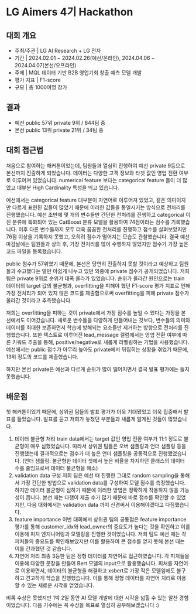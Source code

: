 # LG Aimers 4기 Hackathon

## 대회 개요
* 주최/주관 | LG AI Research + LG 전자
* 기간 | 2024.02.01 ~ 2024.02.26(예선/온라인), 2024.04.06 ~ 2024.04.07(본선/오프라인)
* 주제 | MQL 데이터 기반 B2B 영업기회 창출 예측 모델 개발
* 평가 지표 | F1-score
* 규모 | 총 1000여명 참가

## 결과
* 예선 public 57위 private 9위 / 844팀 중
* 본선 public 13위 private 21위 / 34팀 중

## 대회 접근법
처음으로 참여하는 해커톤이었는데, 팀원들과 열심히 진행하여 예선 private 9등으로 본선까지 진출하게 되었습니다.
데이터는 다양한 고객 정보와 타겟 값인 영업 전환 여부로 이루어져 있었습니다. 
numerical feature 보다는 categorical feature 들이 더 많았고 대부분 High Cardinality 특성을 띄고 있습니다.

예선에서는 categorical feature 대부분이 자연어로 이루어져 있었고, 같은 의미이지만 다르게 표현된 값들이 많았기 때문에 이러한 값들을 통일시키는 방식으로 전처리를 진행했습니다.
예선 초반에 몇 개의 변수들만 간단한 전처리를 진행하고 categorical 이진 분류에 특화되어 있는 CatBoost 분류 모델을 활용하여 74점이라는 점수를 기록했습니다.
이후 다른 변수들까지 모두 더욱 꼼꼼한 전처리를 진행하고 점수를 살펴보았지만 76점 이상을 기록하지 못했고, 오히려 점수가 떨어지는 모습도 관찰했습니다.
결국 예선 마감날에는 팀원들과 상의 후, 가장 전처리를 많이 수행하지 않았지만 점수가 가장 높은 코드 파일을 등록했습니다.

public 점수가 57위였기 때문에, 본선은 당연히 진출하지 못할 것이라고 예상하고 팀원들과 수고했다는 말만 아쉽게 나누고 있던 와중에 private 점수가 공개되었습니다.
저희 팀은 private 9위로 순위가 대폭 올라가 있었습니다.
순위가 올라간 원인으로는 train 데이터의 target 값의 불균형과, overfitting을 피해야 했던 F1-score 평가 지표로 인해 
가장 전처리가 되어 있지 않은 코드를 제출함으로써 overfitting을 피해 private 점수가 올라간 것이라고 추측했습니다.

저희는 overfitting을 피하는 것이 private에서 가장 점수를 높일 수 있다는 가정을 본선에서도 이어갔습니다.
새로운 변수들을 다양하게 만들어내는 것보다, 변수들의 의미와 데이터를 최대한 보존하면서 학습에 방해되는 요소들만 제거하는 방향으로 전처리를 진행했습니다.
또한 텍스트로 이루어진 lead_message 컬럼에서는 영업 전환 여부에 따른 키워드 추출을 통해, positive/negative로 새롭게 라벨링하는 기법을 사용했습니다.
예선에서는 public 점수가 아무리 높아도 private에서 뒤집히는 상황을 겪었기 때문에, 13위 정도의 코드를 제출했습니다.

하지만 본선 private은 예선과 다르게 순위가 많이 떨어지면서 결국 발표 평가에는 들지 못했습니다.


## 배운점
첫 해커톤이었기 때문에, 상위권 팀들의 발표 평가가 더욱 기대됐었고 더욱 집중해서 발표를 들었습니다.
발표를 듣고 저희가 놓쳤던 부분들과 새롭게 알게된 것들이 많았습니다.

1. 데이터 불균형 처리
   train data에서는 target 값인 영업 전환 여부가 11:1 정도로 불균형이 매우 심했었습니다. 따라서 상위권 팀들은 오버 샘플링과 언더 샘플링 등을 진행했는데 결과적으로는 점수가 더 높은 언더 샘플링을 공통적으로 진행했었습니다. (언더 샘플링: 불균형한 데이터 셋에서 높은 비율을 차지하던 클래스의 데이터 수를 줄임으로써 데이터 불균형을 해소)
2. validation data 구성
   저희 팀은 예선 때 진행한 그대로 random sampling을 통해서 가장 간단한 방법으로 validation data를 구성하여 모델 점수를 측정했습니다. 하지만 데이터 불균형이 심하기 때문에 이러한 방법은 정확하게 작용하지 않을 가능성이 큽니다. 본선 때는 다행이 제출 수가 많기 때문에 바로 점수를 확인할 수 있었지만, 다음 대회에서는 validation data 까지 신경써서 이용해야겠다고 다짐했습니다.
3. feature importance
   이번 대회에서 상위권 팀의 공통점은 feature importance 평가를 통해 customer_idx와 lead_owner의 중요도가 높다는 것을 확인하고 이를 이용해 피처 엔지니어링과 모델링을 진행한 것이었습니다. 저희 팀도 예선 때는 각 피처들의 중요도를 확인해보았지만 이를 활용하여 큰 점수를 얻지 못해 본선 때는 이를 간과했던 것 같습니다.
4. 자연어 처리
   최종 3등한 팀은 정형 데이터를 자연어로 접근하였습니다. 각 피처들을 이용해 다양한 문장을 만들어 Bert 모델의 input으로 활용했습니다. 피처를 자연어로 이용하면서, 데이터의 불균형을 해결하고 xsbert로 가장 작은 모델임에도 불구하고 견고하게 학습을 진행했습니다. 이를 통해 정형 데이터를 자연어 처리로 이용할 수 있는 새로운 시각을 얻었습니다.

비록 수상은 못했지만 1박 2일 동안 AI 모델 개발에 대한 시각을 넓힐 수 있는 알찬 경험이었습니다.
다음 기수에는 꼭 수상을 목표로 열심히 공부해보겠습니다 :)




